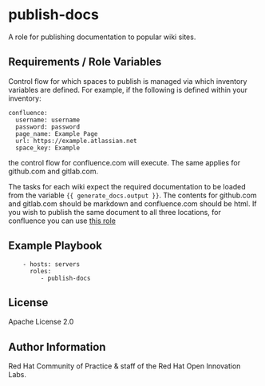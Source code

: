 publish-docs
============

A role for publishing documentation to popular wiki sites.

Requirements / Role Variables
-----------------------------

Control flow for which spaces to publish is managed via which inventory variables are defined. For example, if the following is defined within your inventory:
```
confluence:
  username: username
  password: password
  page_name: Example Page
  url: https://example.atlassian.net
  space_key: Example
```
the control flow for confluence.com will execute. The same applies for github.com and gitlab.com.

The tasks for each wiki expect the required documentation to be loaded from the variable `{{ generate_docs.output }}`. The contents for github.com and gitlab.com should be markdown and confluence.com should be html. If you wish to publish the same document to all three locations, for confluence you can use [this role](https://github.com/redhat-cop/infra-ansible/tree/master/roles/notifications/md-to-html)


Example Playbook
----------------

```
    - hosts: servers
      roles:
         - publish-docs
```

License
-------

Apache License 2.0

Author Information
------------------

Red Hat Community of Practice & staff of the Red Hat Open Innovation Labs.
